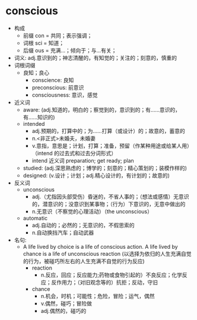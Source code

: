 # conscious
- 构成
    - 前缀 con = 共同；表示强调；
    - 词根 sci = 知道；
    - 后缀 ous = 充满…；倾向于；与…有关；
- 词义: adj.意识到的；神志清醒的，有知觉的；关注的；刻意的，慎重的
- 词根词缀
    - 良知；良心
        - conscience: 良知
        - preconscious: 前意识
        - consciousness: 意识，感觉
- 近义词
    - aware: (adj.知道的，明白的；察觉到的，意识到的；有……意识的，有……知识的)
    - intended
        - adj.预期的，打算中的；为……打算（或设计）的；故意的，蓄意的
        - n.<非正式>未婚夫，未婚妻
        - v.意指，意思是；计划，打算；准备，预留（作某种用途或给某人用）（intend 的过去式和过去分词形式）
        - intend 近义词 preparation; get ready; plan
    - studied: (adj.深思熟虑的；博学的；刻意的；精心策划的；装模作样的)
    - designed: (v.设计；计划；adj.精心设计的，有计划的；故意的)
- 反义词
    - unconscious
        - adj.（尤指因头部受伤）昏迷的，不省人事的；（想法或感情）无意识的，潜意识的；没意识到某事物；（行为）下意识的，无意中做出的
        - n.无意识（不察觉的心理活动）（the unconscious）
    - automatic
        - adj.自动的；必然的；无意识的，不假思索的
        - n.自动换挡汽车；自动武器
- 名句:
    - A life lived by choice is a life of conscious action. A life lived by chance is a life of unconscious reaction (以选择为依归的人生充满自觉的行为，被碰巧所左右的人生充满不自觉的行为反应)
        - reaction
            - n.反应，回应；反应能力;药物或食物引起的）不良反应；化学反应；反作用力；（对旧观念等的）抗拒；反动，守旧
        - chance
            - n.机会，时机；可能性；危险，冒险；运气，偶然
            - v.偶然，碰巧；冒险做
            - adj.偶然的，碰巧的
        